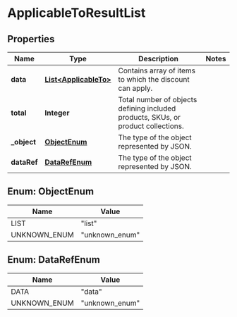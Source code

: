 

# ApplicableToResultList


## Properties

| Name | Type | Description | Notes |
|------------ | ------------- | ------------- | -------------|
|**data** | [**List&lt;ApplicableTo&gt;**](ApplicableTo.md) | Contains array of items to which the discount can apply. |  |
|**total** | **Integer** | Total number of objects defining included products, SKUs, or product collections. |  |
|**_object** | [**ObjectEnum**](#ObjectEnum) | The type of the object represented by JSON. |  |
|**dataRef** | [**DataRefEnum**](#DataRefEnum) | The type of the object represented by JSON. |  |



## Enum: ObjectEnum

| Name | Value |
|---- | -----|
| LIST | &quot;list&quot; |
| UNKNOWN_ENUM | &quot;unknown_enum&quot; |



## Enum: DataRefEnum

| Name | Value |
|---- | -----|
| DATA | &quot;data&quot; |
| UNKNOWN_ENUM | &quot;unknown_enum&quot; |



